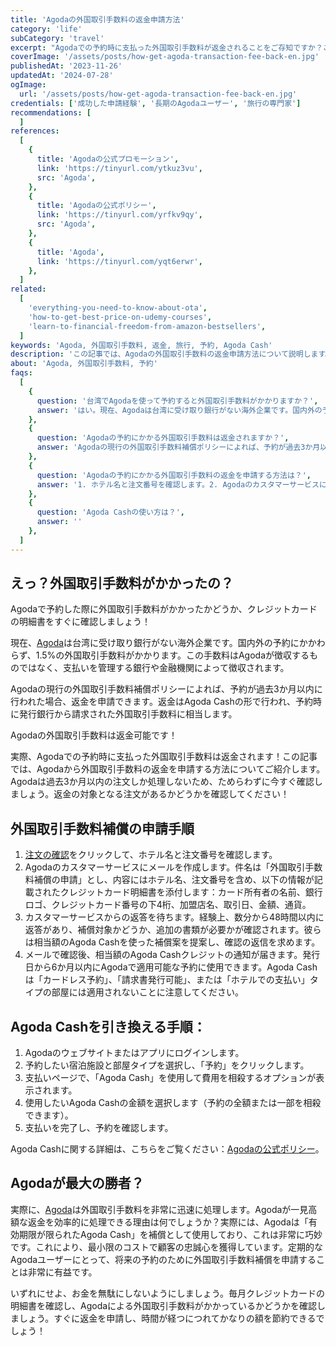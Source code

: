 ```yaml
---
title: 'Agodaの外国取引手数料の返金申請方法'
category: 'life'
subCategory: 'travel'
excerpt: "Agodaでの予約時に支払った外国取引手数料が返金されることをご存知ですか？この記事では、Agodaの外国取引手数料の返金申請方法についてご紹介します。"
coverImage: '/assets/posts/how-get-agoda-transaction-fee-back-en.jpg'
publishedAt: '2023-11-26'
updatedAt: '2024-07-28'
ogImage:
  url: '/assets/posts/how-get-agoda-transaction-fee-back-en.jpg'
credentials: ['成功した申請経験', '長期のAgodaユーザー', '旅行の専門家']
recommendations: [
  ]
references:
  [
    {
      title: 'Agodaの公式プロモーション',
      link: 'https://tinyurl.com/ytkuz3vu',
      src: 'Agoda',
    },
    {
      title: 'Agodaの公式ポリシー',
      link: 'https://tinyurl.com/yrfkv9qy',
      src: 'Agoda',
    },
    {
      title: 'Agoda',
      link: 'https://tinyurl.com/yqt6erwr',
    },
  ]
related:
  [
    'everything-you-need-to-know-about-ota',
    'how-to-get-best-price-on-udemy-courses',
    'learn-to-financial-freedom-from-amazon-bestsellers',
  ]
keywords: 'Agoda, 外国取引手数料, 返金, 旅行, 予約, Agoda Cash'
description: 'この記事では、Agodaの外国取引手数料の返金申請方法について説明します。'
about: 'Agoda, 外国取引手数料, 予約'
faqs:
  [
    {
      question: '台湾でAgodaを使って予約すると外国取引手数料がかかりますか？',
      answer: 'はい。現在、Agodaは台湾に受け取り銀行がない海外企業です。国内外の予約にかかわらず、1.5%の外国取引手数料がかかります。この手数料はAgodaが徴収するものではなく、支払いを管理する銀行や金融機関によって徴収されます。'
    },
    {
      question: 'Agodaの予約にかかる外国取引手数料は返金されますか？',
      answer: 'Agodaの現行の外国取引手数料補償ポリシーによれば、予約が過去3か月以内に行われた場合、返金を申請できます。返金はAgoda Cashの形で行われ、予約時に発行銀行から請求された外国取引手数料に相当します。'
    },
    {
      question: 'Agodaの予約にかかる外国取引手数料の返金を申請する方法は？',
      answer: '1. ホテル名と注文番号を確認します。2. Agodaのカスタマーサービスに「外国取引手数料補償の申請」という件名でメールを送ります。メールにはホテル名、注文番号を含め、カード所有者の名前、銀行ロゴ、クレジットカード番号の下4桁、加盟店名、取引日、金額、通貨などの情報が記載されたクレジットカード明細書を添付します。3. カスタマーサービスからの返答を待ちます。経験上、数分から48時間以内に返答があり、補償対象かどうか、追加の書類が必要かが確認されます。彼らはAgoda Cashを使った補償案を提案し、確認の返信を求めます。4. メールで確認後、相当額のAgoda Cashクレジットの通知が届きます。発行日から6か月以内にAgodaで適用可能な予約に使用できます。'
    },
    {
      question: 'Agoda Cashの使い方は？',
      answer: ''
    },
  ]
---
```


## えっ？外国取引手数料がかかったの？

Agodaで予約した際に外国取引手数料がかかったかどうか、クレジットカードの明細書をすぐに確認しましょう！

現在、[Agoda](https://tinyurl.com/yqt6erwr "affiliate")は台湾に受け取り銀行がない海外企業です。国内外の予約にかかわらず、1.5%の外国取引手数料がかかります。この手数料はAgodaが徴収するものではなく、支払いを管理する銀行や金融機関によって徴収されます。

Agodaの現行の外国取引手数料補償ポリシーによれば、予約が過去3か月以内に行われた場合、返金を申請できます。返金はAgoda Cashの形で行われ、予約時に発行銀行から請求された外国取引手数料に相当します。

Agodaの外国取引手数料は返金可能です！

実際、Agodaでの予約時に支払った外国取引手数料は返金されます！この記事では、Agodaから外国取引手数料の返金を申請する方法についてご紹介します。Agodaは過去3か月以内の注文しか処理しないため、ためらわずに今すぐ確認しましょう。返金の対象となる注文があるかどうかを確認してください！


## 外国取引手数料補償の申請手順

1. [注文の確認](https://tinyurl.com/yqm3msm6 "affiliate")をクリックして、ホテル名と注文番号を確認します。
2. Agodaのカスタマーサービスにメールを作成します。件名は「外国取引手数料補償の申請」とし、内容にはホテル名、注文番号を含め、以下の情報が記載されたクレジットカード明細書を添付します：カード所有者の名前、銀行ロゴ、クレジットカード番号の下4桁、加盟店名、取引日、金額、通貨。
3. カスタマーサービスからの返答を待ちます。経験上、数分から48時間以内に返答があり、補償対象かどうか、追加の書類が必要かが確認されます。彼らは相当額のAgoda Cashを使った補償案を提案し、確認の返信を求めます。
4. メールで確認後、相当額のAgoda Cashクレジットの通知が届きます。発行日から6か月以内にAgodaで適用可能な予約に使用できます。Agoda Cashは「カードレス予約」、「請求書発行可能」、または「ホテルでの支払い」タイプの部屋には適用されないことに注意してください。

## Agoda Cashを引き換える手順：

1. Agodaのウェブサイトまたはアプリにログインします。
2. 予約したい宿泊施設と部屋タイプを選択し、「予約」をクリックします。
3. 支払いページで、「Agoda Cash」を使用して費用を相殺するオプションが表示されます。
4. 使用したいAgoda Cashの金額を選択します（予約の全額または一部を相殺できます）。
5. 支払いを完了し、予約を確認します。

Agoda Cashに関する詳細は、こちらをご覧ください：[Agodaの公式ポリシー](https://tinyurl.com/yrfkv9qy "affiliate")。

## Agodaが最大の勝者？

実際に、[Agoda](https://tinyurl.com/yqt6erwr "affiliate")は外国取引手数料を非常に迅速に処理します。Agodaが一見高額な返金を効率的に処理できる理由は何でしょうか？実際には、Agodaは「有効期限が限られたAgoda Cash」を補償として使用しており、これは非常に巧妙です。これにより、最小限のコストで顧客の忠誠心を獲得しています。定期的なAgodaユーザーにとって、将来の予約のために外国取引手数料補償を申請することは非常に有益です。

いずれにせよ、お金を無駄にしないようにしましょう。毎月クレジットカードの明細書を確認し、Agodaによる外国取引手数料がかかっているかどうかを確認しましょう。すぐに返金を申請し、時間が経つにつれてかなりの額を節約できるでしょう！